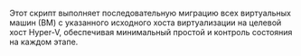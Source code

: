 Этот скрипт выполняет последовательную миграцию всех виртуальных машин (ВМ) с указанного исходного хоста виртуализации  на целевой хост Hyper-V, обеспечивая минимальный простой и контроль состояния на каждом этапе.
